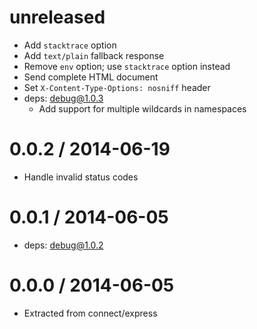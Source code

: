 unreleased
==========

  * Add `stacktrace` option
  * Add `text/plain` fallback response
  * Remove `env` option; use `stacktrace` option instead
  * Send complete HTML document
  * Set `X-Content-Type-Options: nosniff` header
  * deps: debug@1.0.3
    - Add support for multiple wildcards in namespaces

0.0.2 / 2014-06-19
==================

  * Handle invalid status codes

0.0.1 / 2014-06-05
==================

  * deps: debug@1.0.2

0.0.0 / 2014-06-05
==================

  * Extracted from connect/express

